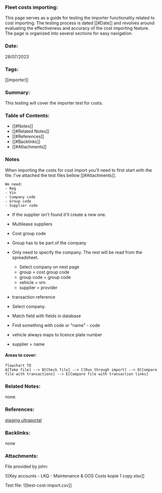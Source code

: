 ### Fleet costs importing:

This page serves as a guide for testing the importer functionality related to cost importing. The testing process is dated [[#Date]] and revolves around evaluating the effectiveness and accuracy of the cost importing feature. The page is organized into several sections for easy navigation.

### Date:

28/07/2023

### Tags:

[[importer]] 

### Summary:

This testing will cover the importer test for costs.

### Table of Contents:

- [[#Notes]]
- [[#Related Notes]]
- [[#References]]
- [[#Backlinks]]
- [[#Attachments]]

### Notes

When importing the costs for cost import you'll need to first start with the file. I've attached the test files bellow [[#Attachments]].  

	We need:
	- Reg
	- Vin
	- Company code
	- Group code
	- Supplier code

- If the supplier isn't found it'll create a new one.
- Multilease suppliers
- Cost group code
- Group has to be part of the company
- Only need to specify the company. The rest will be read from the spreadsheet.

	- Select company on next page
	- group = cost group code 
	- group code = group code 
	- vehicle = vrn
	- supplier = provider

- transaction reference
- Select company.
- Match field with fields in database
- Find something with code or "name" - code 
- vehicle always maps to licence plate number
- supplier = name

#### Areas to cover:

```mermaid
flowchart TD
A[Take file] --> B[Check file] --> C[Run through import] --> D[Compare file with transactions] --> E[Compare file with transaction links]
```


### Related Notes:

none.

### References:

[staging ultraportal](https://staging.ultraportal.co.uk/secure/dashboard)

### Backlinks:

none

### Attachments:

File provided by john:

![[Key accounts - LKQ - Maintenance & OOS Costs kopie 1 copy.xlsx]]

Test file:
![[test-cost-import.csv]]